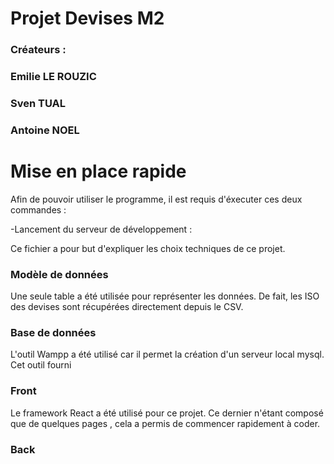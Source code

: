 # Projet Devises M2

### Créateurs :
### Emilie LE ROUZIC
### Sven TUAL
### Antoine NOEL

# Mise en place rapide

Afin de pouvoir utiliser le programme, il est requis d'éxecuter ces deux commandes : 

-Lancement du serveur de développement :


Ce fichier a pour but d'expliquer les choix techniques de ce projet.

### Modèle de données 
Une seule table a été utilisée pour représenter les données. De fait, les ISO des devises sont récupérées directement depuis le CSV.

### Base de données 
L'outil Wampp a été utilisé car il permet la création d'un serveur local mysql. Cet outil fourni

### Front
Le framework React a été utilisé pour ce projet. Ce dernier n'étant composé que de quelques pages , cela a permis de commencer rapidement à coder.

### Back
